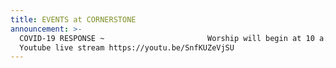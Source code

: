 ```yaml
---
title: EVENTS at CORNERSTONE
announcement: >-
  COVID-19 RESPONSE ~                       Worship will begin at 10 a.m on
  Youtube live stream https://youtu.be/SnfKUZeVjSU
---
```

